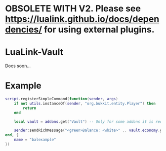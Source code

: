 # OBSOLETE WITH V2. Please see https://lualink.github.io/docs/dependencies/ for using external plugins.
# LuaLink-Vault
Docs soon...

# Example
```lua
script.registerSimpleCommand(function(sender, args)
    if not utils.instanceOf(sender, "org.bukkit.entity.Player") then
        return
    end

    local vault = addons.get("Vault") -- Only for some addons it is required to get it when the command is executed. Some addons can be grabbed on script enable.

    sender:sendRichMessage("<green>Balance: <white>" .. vault.economy.getBalance(sender))
end, {
    name = "balexample"
})
```
